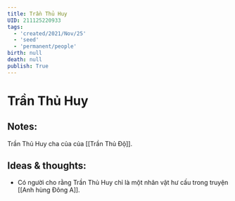 ```yaml
---
title: Trần Thủ Huy
UID: 211125220933
tags:
  - 'created/2021/Nov/25'
  - 'seed'
  - 'permanent/people'
birth: null
death: null
publish: True
---
```

# Trần Thủ Huy

## Notes:
Trần Thủ Huy cha của của [[Trần Thủ Độ]].

## Ideas & thoughts:
- Có người cho rằng Trần Thủ Huy chỉ là một nhân vật hư cấu trong truyện [[Anh hùng Đông A]].